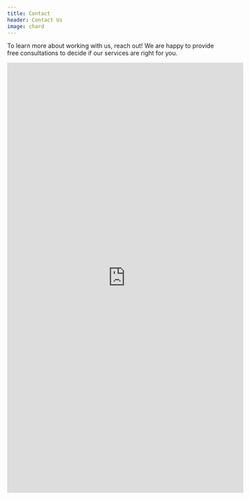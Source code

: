 ```yaml
---
title: Contact
header: Contact Us
image: chard
---
```


To learn more about working with us, reach out! We are happy to provide free consultations to decide if our services are right for you.

<iframe src="https://docs.google.com/forms/d/1dwZvOepNPYXyctC8TL1ho5p7lVlR4DBa-ugxwm_IIPc/viewform?embedded=true" width="550" height="1000" frameborder="0" marginheight="0" marginwidth="0" scrolling="no">Loading...</iframe>
